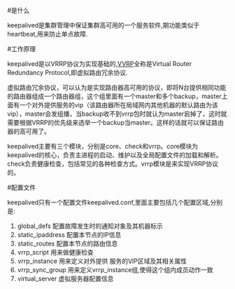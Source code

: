 #是什么

keepalived是集群管理中保证集群高可用的一个服务软件,期功能类似于heartbeat,用来防止单点故障.

#工作原理

keepalived是以VRRP协议为实现基础的,[VVRP][remark-vrrp]全称是Virtual Router Redundancy Protocol,即虚拟路由冗余协议.

虚拟路由冗余协议，可以认为是实现路由器高可用的协议，即将N台提供相同功能的路由器组成一个路由器组，这个组里面有一个master和多个backup，master上面有一个对外提供服务的vip（该路由器所在局域网内其他机器的默认路由为该vip），master会发组播，当backup收不到vrrp包时就认为master宕掉了，这时就需要根据VRRP的优先级来选举一个backup当master。这样的话就可以保证路由器的高可用了。

keepalived主要有三个模块，分别是core、check和vrrp。core模块为keepalived的核心，负责主进程的启动、维护以及全局配置文件的加载和解析。check负责健康检查，包括常见的各种检查方式。vrrp模块是来实现VRRP协议的。

#配置文件

keepalived只有一个配置文件keepalived.conf,里面主要包括几个配置区域,分别是:

1. global_defs 配置故障发生时的通知对象及其机器标示
2. static_ipaddress 配置本节点的IP信息
3. static_routes 配置本节点的路由信息
4. vrrp_script 用来做健康检查
5. vrrp_instance 用来定义对外提供 服务的VIP区域及其相关属性
6. vrrp_sync_group 用来定义vrrp_instance组,使得这个组内成员动作一致 
7. virtual_server 虚拟服务器配置信息





[remark-lvs]:http://www.linuxvirtualserver.org/ "LVS"
[remark-vrrp]:http://www.cnblogs.com/yechuan/archive/2012/04/17/2453707.html "VRRP介绍"
